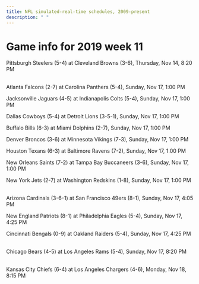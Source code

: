 ```yaml
---
title: NFL simulated-real-time schedules, 2009-present
description: " "
---
```


# Game info for 2019 week 11

Pittsburgh Steelers (5-4) at Cleveland Browns (3-6), Thursday, Nov 14, 8:20 PM

<br/>Atlanta Falcons (2-7) at Carolina Panthers (5-4), Sunday, Nov 17, 1:00 PM

Jacksonville Jaguars (4-5) at Indianapolis Colts (5-4), Sunday, Nov 17, 1:00 PM

Dallas Cowboys (5-4) at Detroit Lions (3-5-1), Sunday, Nov 17, 1:00 PM

Buffalo Bills (6-3) at Miami Dolphins (2-7), Sunday, Nov 17, 1:00 PM

Denver Broncos (3-6) at Minnesota Vikings (7-3), Sunday, Nov 17, 1:00 PM

Houston Texans (6-3) at Baltimore Ravens (7-2), Sunday, Nov 17, 1:00 PM

New Orleans Saints (7-2) at Tampa Bay Buccaneers (3-6), Sunday, Nov 17, 1:00 PM

New York Jets (2-7) at Washington Redskins (1-8), Sunday, Nov 17, 1:00 PM

<br/>Arizona Cardinals (3-6-1) at San Francisco 49ers (8-1), Sunday, Nov 17, 4:05 PM

New England Patriots (8-1) at Philadelphia Eagles (5-4), Sunday, Nov 17, 4:25 PM

Cincinnati Bengals (0-9) at Oakland Raiders (5-4), Sunday, Nov 17, 4:25 PM

<br/>Chicago Bears (4-5) at Los Angeles Rams (5-4), Sunday, Nov 17, 8:20 PM

<br/>Kansas City Chiefs (6-4) at Los Angeles Chargers (4-6), Monday, Nov 18, 8:15 PM

